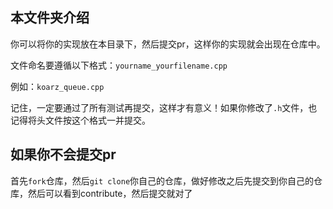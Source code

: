 ## 本文件夹介绍
你可以将你的实现放在本目录下，然后提交pr，这样你的实现就会出现在仓库中。

文件命名要遵循以下格式：`yourname_yourfilename.cpp`

例如：`koarz_queue.cpp`

记住，一定要通过了所有测试再提交，这样才有意义！如果你修改了`.h`文件，也记得将头文件按这个格式一并提交。

## 如果你不会提交pr

首先`fork`仓库，然后`git clone`你自己的仓库，做好修改之后先提交到你自己的仓库，然后可以看到contribute，然后提交就对了